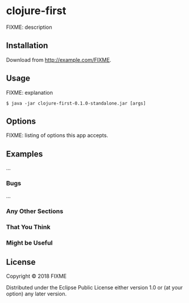 # clojure-first

FIXME: description

## Installation

Download from http://example.com/FIXME.

## Usage

FIXME: explanation

    $ java -jar clojure-first-0.1.0-standalone.jar [args]

## Options

FIXME: listing of options this app accepts.

## Examples

...

### Bugs

...

### Any Other Sections
### That You Think
### Might be Useful

## License

Copyright © 2018 FIXME

Distributed under the Eclipse Public License either version 1.0 or (at
your option) any later version.
